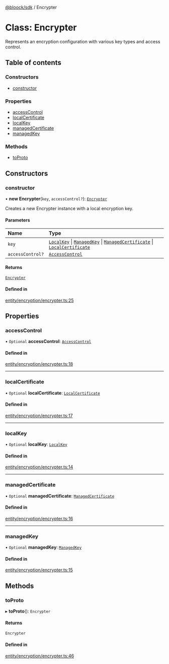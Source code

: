 [@bloock/sdk](../index.md) / Encrypter

# Class: Encrypter

Represents an encryption configuration with various key types and access control.

## Table of contents

### Constructors

- [constructor](Encrypter.md#constructor)

### Properties

- [accessControl](Encrypter.md#accesscontrol)
- [localCertificate](Encrypter.md#localcertificate)
- [localKey](Encrypter.md#localkey)
- [managedCertificate](Encrypter.md#managedcertificate)
- [managedKey](Encrypter.md#managedkey)

### Methods

- [toProto](Encrypter.md#toproto)

## Constructors

### constructor

• **new Encrypter**(`key`, `accessControl?`): [`Encrypter`](Encrypter.md)

Creates a new Encrypter instance with a local encryption key.

#### Parameters

| Name | Type |
| :------ | :------ |
| `key` | [`LocalKey`](LocalKey.md) \| [`ManagedKey`](ManagedKey.md) \| [`ManagedCertificate`](ManagedCertificate.md) \| [`LocalCertificate`](LocalCertificate.md) |
| `accessControl?` | [`AccessControl`](AccessControl.md) |

#### Returns

[`Encrypter`](Encrypter.md)

#### Defined in

[entity/encryption/encrypter.ts:25](https://github.com/bloock/bloock-sdk/blob/587f793/languages/js/src/entity/encryption/encrypter.ts#L25)

## Properties

### accessControl

• `Optional` **accessControl**: [`AccessControl`](AccessControl.md)

#### Defined in

[entity/encryption/encrypter.ts:18](https://github.com/bloock/bloock-sdk/blob/587f793/languages/js/src/entity/encryption/encrypter.ts#L18)

___

### localCertificate

• `Optional` **localCertificate**: [`LocalCertificate`](LocalCertificate.md)

#### Defined in

[entity/encryption/encrypter.ts:17](https://github.com/bloock/bloock-sdk/blob/587f793/languages/js/src/entity/encryption/encrypter.ts#L17)

___

### localKey

• `Optional` **localKey**: [`LocalKey`](LocalKey.md)

#### Defined in

[entity/encryption/encrypter.ts:14](https://github.com/bloock/bloock-sdk/blob/587f793/languages/js/src/entity/encryption/encrypter.ts#L14)

___

### managedCertificate

• `Optional` **managedCertificate**: [`ManagedCertificate`](ManagedCertificate.md)

#### Defined in

[entity/encryption/encrypter.ts:16](https://github.com/bloock/bloock-sdk/blob/587f793/languages/js/src/entity/encryption/encrypter.ts#L16)

___

### managedKey

• `Optional` **managedKey**: [`ManagedKey`](ManagedKey.md)

#### Defined in

[entity/encryption/encrypter.ts:15](https://github.com/bloock/bloock-sdk/blob/587f793/languages/js/src/entity/encryption/encrypter.ts#L15)

## Methods

### toProto

▸ **toProto**(): `Encrypter`

#### Returns

`Encrypter`

#### Defined in

[entity/encryption/encrypter.ts:46](https://github.com/bloock/bloock-sdk/blob/587f793/languages/js/src/entity/encryption/encrypter.ts#L46)

